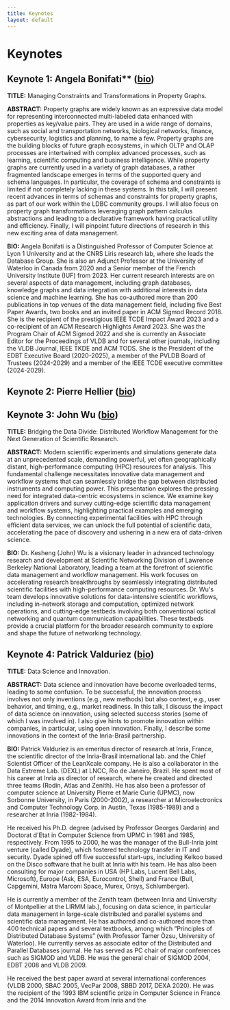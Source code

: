 ```yaml
---
title: Keynotes
layout: default
---
```


# Keynotes

## Keynote 1: Angela Bonifati** ([bio](https://perso.liris.cnrs.fr/angela.bonifati/index.shtml))

**TITLE:** Managing Constraints and Transformations in Property Graphs.

**ABSTRACT:** Property graphs are widely known as an expressive data model for representing interconnected multi-labeled data enhanced with properties as key/value pairs. They are used in a wide range of domains, such as social and transportation networks, biological networks, finance, cybersecurity, logistics and planning, to name a few. Property graphs are the building blocks of future graph ecosystems, in which OLTP and OLAP processes are intertwined with complex advanced processes, such as learning, scientific computing and business intelligence. 
While property graphs are currently used in a variety of graph databases, a rather fragmented landscape emerges in terms of the supported query and schema languages. In particular, the coverage of schema and constraints is limited if not completely lacking in these systems. In this talk, I will present recent advances in terms of schemas and constraints for property graphs, as part of our work within the LDBC community groups. I will also focus on property graph transformations leveraging graph pattern calculus abstractions and leading to a declarative framework having practical utility and efficiency. 
Finally, I will pinpoint future directions of research in this new exciting area of data management. 

**BIO:** Angela Bonifati is a Distinguished Professor of Computer Science at Lyon 1 University and at the CNRS Liris
research lab, where she leads the Database Group. She is also an Adjunct Professor at the University of
Waterloo in Canada from 2020 and a Senior member of the French University Institute (IUF) from 2023. 
Her current research interests are on several aspects of data management, including graph databases, knowledge graphs and data integration with additional interests in data science and machine learning. She has co-authored more than 200 publications in top venues of the data management field, including five Best Paper Awards, two books and an invited paper in ACM Sigmod Record 2018.  She is the recipient of the prestigious IEEE TCDE Impact Award 2023 and a co-recipient of an ACM Research Highlights Award 2023. 
She was the Program Chair of ACM Sigmod 2022 and she is currently an Associate Editor for the Proceedings of VLDB and for several other journals, including the VLDB Journal, IEEE TKDE and ACM TODS. She is the President of the EDBT Executive Board (2020-2025), a member of the PVLDB Board of Trustees (2024-2029) and a member of the IEEE TCDE executive committee (2024-2029).

## Keynote 2: Pierre Hellier ([bio](https://people.irisa.fr/Pierre.Hellier/))

## Keynote 3: John Wu ([bio](https://profiles.lbl.gov/20161-john-wu/))

**TITLE:** Bridging the Data Divide: Distributed Workflow Management for the Next Generation of Scientific Research.

**ABSTRACT:** Modern scientific experiments and simulations generate data at an
unprecedented scale, demanding powerful, yet often geographically distant,
high-performance computing (HPC) resources for analysis.  This fundamental
challenge necessitates innovative data management and workflow systems that
can seamlessly bridge the gap between distributed instruments and computing
power.  This presentation explores the pressing need for integrated
data-centric ecosystems in science.  We examine key application drivers and
survey cutting-edge scientific data management and workflow systems,
highlighting practical examples and emerging technologies.  By connecting
experimental facilities with HPC through efficient data services, we can
unlock the full potential of scientific data, accelerating the pace of
discovery and ushering in a new era of data-driven science.

**BIO:** Dr. Kesheng (John) Wu is a visionary leader in advanced technology research
and development at Scientific Networking Division of Lawrence Berkeley
National Laboratory, leading a team at the forefront of scientific data
management and workflow management.  His work focuses on accelerating
research breakthroughs by seamlessly integrating distributed scientific
facilities with high-performance computing resources.  Dr. Wu's team
develops innovative solutions for data-intensive scientific workflows,
including in-network storage and computation, optimized network operations,
and cutting-edge testbeds involving both conventional optical networking and
quantum communication capabilities.  These testbeds provide a crucial
platform for the broader research community to explore and shape the future
of networking technology.

## Keynote 4: Patrick Valduriez ([bio](https://www-sop.inria.fr/members/Patrick.Valduriez/))

**TITLE:** Data Science and Innovation.

**ABSTRACT:** Data science and innovation have become overloaded terms, leading to some confusion. To be successful, the innovation process involves not only inventions (e.g., new methods) but also context, e.g., user behavior, and timing, e.g., market readiness. In this talk, I discuss the impact of data science on innovation, using selected success stories (some of which I was involved in). I also give hints to promote innovation within companies, in particular, using open innovation. Finally, I describe some innovations in the context of the Inria-Brasil partnership.

**BIO:** Patrick Valduriez is an emeritus director of research at Inria, France, the scientific director of the Inria-Brasil international lab. and the Chief Scientist Officer of the LeanXcale company. He is also a collaborator in the Data Extreme Lab. (DEXL) at LNCC, Rio de Janeiro, Brazil.
He spent most of his career at Inria as director of research, where he created and directed three teams (Rodin, Atlas and Zenith). He has also been a professor of computer science at University Pierre et Marie Curie (UPMC), now Sorbonne University, in Paris (2000-2002), a researcher at Microelectronics and Computer Technology Corp. in Austin, Texas (1985-1989) and a researcher at Inria (1982-1984).

He received his Ph.D. degree (advised by Professor Georges Gardarin) and Doctorat d'Etat in Computer Science from UPMC in 1981 and 1985, respectively. From 1995 to 2000, he was the manager of the Bull-Inria joint venture (called Dyade), which fostered technology transfer in IT and security. Dyade spined off five successful start-ups, including Kelkoo based on the Disco software that he built at Inria with his team. He has also been consulting for major companies in USA (HP Labs, Lucent Bell Labs, Microsoft), Europe (Ask, ESA, Eurocontrol, Shell) and France (Bull, Capgemini, Matra Marconi Space, Murex, Orsys, Schlumberger). 

He is currently a member of the Zenith team (between Inria and University of Montpellier at the LIRMM lab.), focusing on data science, in particular data management in large-scale distributed and parallel systems and scientific data management. He has authored and co-authored more than 400 technical papers and several textbooks, among which “Principles of Distributed Database Systems” (with Professor Tamer Özsu, University of Waterloo). He currently serves as associate editor of the Distributed and Parallel Databases journal. He has served as PC chair of major conferences such as SIGMOD and VLDB. He was the general chair of SIGMOD 2004, EDBT 2008 and VLDB 2009.

He received the best paper award at several international conferences (VLDB 2000, SBAC 2005, VecPar 2008, SBBD 2017, DEXA 2020). He was the recipient of the 1993 IBM scientific prize in Computer Science in France and the 2014 Innovation Award from Inria and the 
